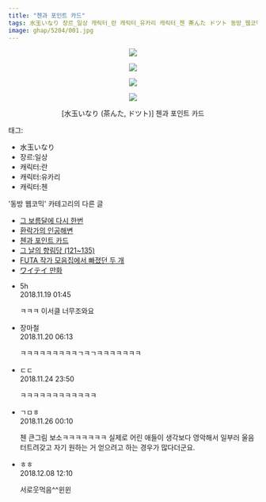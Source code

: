 ```yaml
---
title: "첸과 포인트 카드"
tags: 水玉いなり 장르_일상 캐릭터_란 캐릭터_유카리 캐릭터_첸 茶んた ドツト 동방_웹코믹
image: ghap/5204/001.jpg
---
```

<div class="article">
<p style="text-align: center; clear: none; float: none;"><img src="{{ site.nasurl }}/ghap/5204/001.jpg"/></p>
<p style="text-align: center; clear: none; float: none;"><img src="{{ site.nasurl }}/ghap/5204/002.jpg"/></p>
<p style="text-align: center; clear: none; float: none;"><img src="{{ site.nasurl }}/ghap/5204/003.jpg"/></p>
<p style="text-align: center; clear: none; float: none;"><img src="{{ site.nasurl }}/ghap/5204/004.jpg"/></p>
<p style="text-align: center; clear: none; float: none;">[水玉いなり (茶んた, ドツト)] 첸과 포인트 카드</p>
</div><div class="tagTrail">
<p>태그: </p>
<ul>
<li>水玉いなり</li>
<li>장르:일상</li>
<li>캐릭터:란</li>
<li>캐릭터:유카리</li>
<li>캐릭터:첸</li>
</ul>
</div><div class="another">
<p>'동방 웹코믹' 카테고리의 다른 글</p>
<ul>
<li><a href="/2018-11-18-ghap_5206">그 보름달에 다시 한번</a></li>
<li><a href="/2018-11-18-ghap_5205">환락가의 인공해변</a></li>
<li><a href="/2018-11-18-ghap_5204">첸과 포인트 카드</a></li>
<li><a href="/2018-11-18-ghap_5197">그 날의 향림당 (121~135)</a></li>
<li><a href="/2018-11-13-ghap_5196">FUTA 작가 모음집에서 빠졌던 두 개</a></li>
<li><a href="/2018-11-05-ghap_5135">ワイテイ 만화</a></li>
</ul>
</div><div class="cb_module cb_fluid">
<div class="cb_wrt cb_profile">
<div class="comment">
<ul>
<li class="cb_thumb_off" id="comment15375082">
<div class="cb_comment_area">
<div class="cb_info_area">
<div class="cb_section">
<span class="cb_nick_name">5h</span>
</div>
<div class="cb_section">
<span class="cb_date">2018.11.19 01:45 </span>
</div>
</div>
<div class="cb_dsc_comment">
<p class="cb_dsc">
											ㅋㅋㅋ 이서클 너무조와요
										</p>
</div>
</div></li>
<li class="cb_thumb_off" id="comment15375598">
<div class="cb_comment_area">
<div class="cb_info_area">
<div class="cb_section">
<span class="cb_nick_name">장마철</span>
</div>
<div class="cb_section">
<span class="cb_date">2018.11.20 06:13 </span>
</div>
</div>
<div class="cb_dsc_comment">
<p class="cb_dsc">
											ㅋㅋㅋㅋㅋㅋㅋㅋㅋㄱㅋㄱㅋㅋㅋㅋㅋㅋㅋ
										</p>
</div>
</div></li>
<li class="cb_thumb_off" id="comment15378010">
<div class="cb_comment_area">
<div class="cb_info_area">
<div class="cb_section">
<span class="cb_nick_name">ㄷㄷ</span>
</div>
<div class="cb_section">
<span class="cb_date">2018.11.24 23:50 </span>
</div>
</div>
<div class="cb_dsc_comment">
<p class="cb_dsc">
											ㅋㅋㅋㅋㅋㅋㅋㅋㅋㅋㅋㅋ
										</p>
</div>
</div></li>
<li class="cb_thumb_off" id="comment15378483">
<div class="cb_comment_area">
<div class="cb_info_area">
<div class="cb_section">
<span class="cb_nick_name">ㄱㅁㅎ</span>
</div>
<div class="cb_section">
<span class="cb_date">2018.11.26 00:10 </span>
</div>
</div>
<div class="cb_dsc_comment">
<p class="cb_dsc">
											첸 큰그림 보소ㅋㅋㅋㅋㅋㅋㅋ 실제로 어린 애들이 생각보다 영악해서 일부러 울음 터트려갖고 자기 원하는 거 얻으려고 하는 경우가 많다더군요.
										</p>
</div>
</div></li>
<li class="cb_thumb_off" id="comment15383887">
<div class="cb_comment_area">
<div class="cb_info_area">
<div class="cb_section">
<span class="cb_nick_name">ㅎㅎ</span>
</div>
<div class="cb_section">
<span class="cb_date">2018.12.08 12:10 </span>
</div>
</div>
<div class="cb_dsc_comment">
<p class="cb_dsc">
											서로웃먹음^^윈윈
										</p>
</div>
</div></li>
</ul>
</div>
</div><!-- commentList close -->
</div>